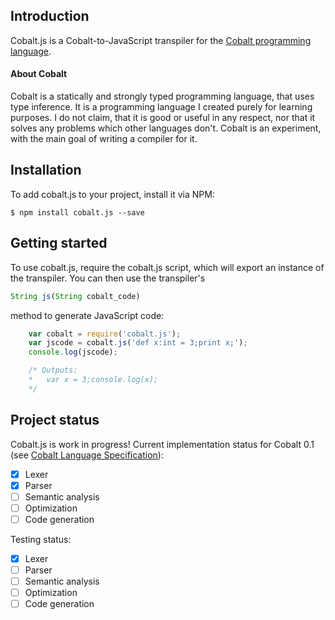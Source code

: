 ## Introduction
Cobalt.js is a Cobalt-to-JavaScript transpiler for the [Cobalt programming language](https://alex-c.github.io/cobalt-specification).

#### About Cobalt
Cobalt is a statically and strongly typed programming language, that uses type inference. It is a programming language I created purely for learning purposes. I do not claim, that it is good or useful in any respect, nor that it solves any problems which other languages don't. Cobalt is an experiment, with the main goal of writing a compiler for it.

## Installation
To add cobalt.js to your project, install it via NPM:

    $ npm install cobalt.js --save

## Getting started
To use cobalt.js, require the cobalt.js script, which will export an instance of the transpiler. You can then use the transpiler's
```javascript
String js(String cobalt_code)
```
method to generate JavaScript code:
```javascript
    var cobalt = require('cobalt.js');
    var jscode = cobalt.js('def x:int = 3;print x;');
    console.log(jscode);

    /* Outputs:
    *   var x = 3;console.log(x);
    */
```

## Project status
Cobalt.js is work in progress! Current implementation status for Cobalt 0.1 (see [Cobalt Language Specification](https://alex-c.github.io/cobalt-specification)):

- [x] Lexer
- [x] Parser
- [ ] Semantic analysis
- [ ] Optimization
- [ ] Code generation

Testing status:

- [x] Lexer
- [ ] Parser
- [ ] Semantic analysis
- [ ] Optimization
- [ ] Code generation

